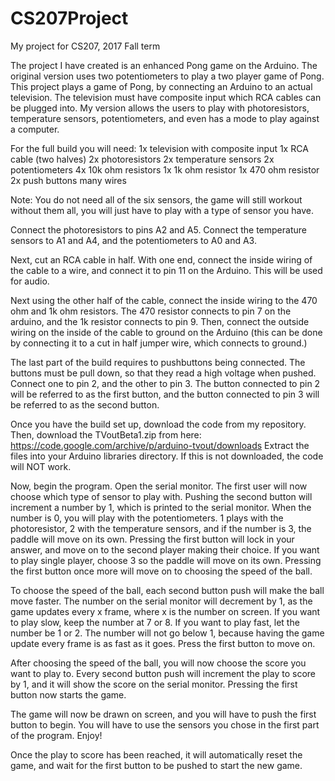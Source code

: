 # CS207Project
My project for CS207, 2017 Fall term

The project I have created is an enhanced Pong game on the Arduino. The original version uses two potentiometers to play a two player game of Pong.
This project plays a game of Pong, by connecting an Arduino to an actual television. The television must have composite input which RCA cables can be plugged into. My version allows the users to play with photoresistors, temperature sensors, potentiometers, and even has a mode to play against a computer. 

For the full build you will need:
1x television with composite input
1x RCA cable (two halves)
2x photoresistors
2x temperature sensors
2x potentiometers
4x 10k ohm resistors
1x 1k ohm resistor
1x 470 ohm resistor
2x push buttons
many wires

Note: You do not need all of the six sensors, the game will still workout without them all, you will just have to play with a type of sensor you have. 

Connect the photoresistors to pins A2 and A5. Connect the temperature sensors to A1 and A4, and the potentiometers to A0 and A3. 

Next, cut an RCA cable in half. With one end, connect the inside wiring of the cable to a wire, and connect it to pin 11 on the Arduino. This will be used for audio.

Next using the other half of the cable, connect the inside wiring to the 470 ohm and 1k ohm resistors. The 470 resistor connects to pin 7 on the arduino, and the 1k resistor connects to pin 9. Then, connect the outside wiring on the inside of the cable to ground on the Arduino (this can be done by connecting it to a cut in half jumper wire, which connects to ground.)

The last part of the build requires to pushbuttons being connected. The buttons must be pull down, so that they read a high voltage when pushed. Connect one to pin 2, and the other to pin 3. The button connected to pin 2 will be referred to as the first button, and the button connected to pin 3 will be referred to as the second button.

Once you have the build set up, download the code from my repository. 
Then, download the TVoutBeta1.zip from here: https://code.google.com/archive/p/arduino-tvout/downloads
Extract the files into your Arduino libraries directory. 
If this is not downloaded, the code will NOT work. 

Now, begin the program. Open the serial monitor. The first user will now choose which type of sensor to play with.
Pushing the second button will increment a number by 1, which is printed to the serial monitor. 
When the number is 0, you will play with the potentiometers. 1 plays with the photoresistor, 2 with the temperature sensors,
and if the number is 3, the paddle will move on its own. Pressing the first button will lock in your answer, and move on to the second player making their choice. If you want to play single player, choose 3 so the paddle will move on its own. Pressing the first button once more will move on to choosing the speed of the ball.

To choose the speed of the ball, each second button push will make the ball move faster. The number on the serial monitor will decrement by 1, as the game updates every x frame, where x is the number on screen. If you want to play slow, keep the number at 7 or 8. If you want to play fast, let the number be 1 or 2. The number will not go below 1, because having the game update every frame is as fast as it goes. Press the first button to move on.

After choosing the speed of the ball, you will now choose the score you want to play to. Every second button push will increment the play to score by 1, and it will show the score on the serial monitor. Pressing the first button now starts the game.

The game will now be drawn on screen, and you will have to push the first button to begin. You will have to use the sensors you chose in the first part of the program. Enjoy! 

Once the play to score has been reached, it will automatically reset the game, and wait for the first button to be pushed to start the new game.

